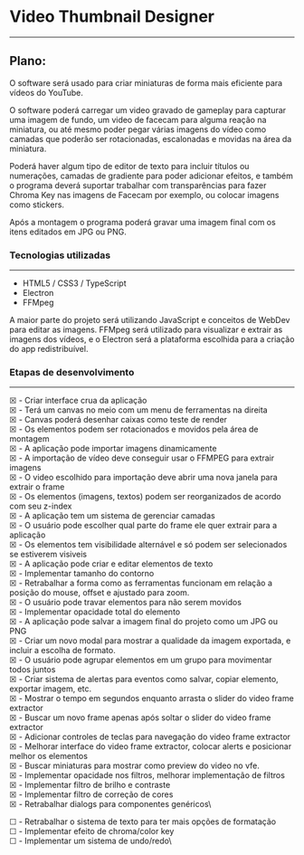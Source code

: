 # Video Thumbnail Designer
---

## Plano:
O software será usado para criar miniaturas de forma mais eficiente para vídeos do YouTube.

O software poderá carregar um video gravado de gameplay para capturar uma imagem de fundo, um video
de facecam para alguma reação na miniatura, ou até mesmo poder pegar várias imagens do vídeo como
camadas que poderão ser rotacionadas, escalonadas e movidas na área da miniatura.

Poderá haver algum tipo de editor de texto para incluir títulos ou numerações, camadas de gradiente
para poder adicionar efeitos, e também o programa deverá suportar trabalhar com transparências para
fazer Chroma Key nas imagens de Facecam por exemplo, ou colocar imagens como stickers.

Após a montagem o programa poderá gravar uma imagem final com os itens editados em JPG ou PNG.

### Tecnologias utilizadas
---
- HTML5 / CSS3 / TypeScript
- Electron
- FFMpeg

A maior parte do projeto será utilizando JavaScript e conceitos de WebDev para editar as imagens.
FFMpeg será utilizado para visualizar e extrair as imagens dos vídeos, e o Electron será a
plataforma escolhida para a criação do app redistribuível.

### Etapas de desenvolvimento
---

&#9746; - Criar interface crua da aplicação\
&#9746; - Terá um canvas no meio com um menu de ferramentas na direita\
&#9746; - Canvas poderá desenhar caixas como teste de render\
&#9746; - Os elementos podem ser rotacionados e movidos pela área de montagem\
&#9746; - A aplicação pode importar imagens dinamicamente\
&#9746; - A importação de vídeo deve conseguir usar o FFMPEG para extrair imagens\
&#9746; - O video  escolhido para importação deve abrir uma nova janela para extrair o frame\
&#9746; - Os elementos (imagens, textos) podem ser reorganizados de acordo com seu z-index\
&#9746; - A aplicação tem um sistema de gerenciar camadas\
&#9746; - O usuário pode escolher qual parte do frame ele quer extrair para a aplicação\
&#9746; - Os elementos tem visibilidade alternável e só podem ser selecionados se estiverem visiveis\
&#9746; - A aplicação pode criar e editar elementos de texto\
&#9746; - Implementar tamanho do contorno\
&#9746; - Retrabalhar a forma como as ferramentas funcionam em relação a posição do mouse, offset e ajustado para zoom.\
&#9746; - O usuário pode travar elementos para não serem movidos\
&#9746; - Implementar opacidade total do elemento\
&#9746; - A aplicação pode salvar a imagem final do projeto como um JPG ou PNG\
&#9746; - Criar um novo modal para mostrar a qualidade da imagem exportada, e incluir a escolha de formato.\
&#9746; - O usuário pode agrupar elementos em um grupo para movimentar todos juntos\
&#9746; - Criar sistema de alertas para eventos como salvar, copiar elemento, exportar imagem, etc.\
&#9746; - Mostrar o tempo em segundos enquanto arrasta o slider do video frame extractor\
&#9746; - Buscar um novo frame apenas após soltar o slider do video frame extractor\
&#9746; - Adicionar controles de teclas para navegação do video frame extractor\
&#9746; - Melhorar interface do video frame extractor, colocar alerts e posicionar melhor os elementos\
&#9746; - Buscar miniaturas para mostrar como preview do video no vfe.\
&#9746; - Implementar opacidade nos filtros, melhorar implementação de filtros\
&#9746; - Implementar filtro de brilho e contraste\
&#9746; - Implementar filtro de correção de cores\
&#9746; - Retrabalhar dialogs para componentes genéricos\

&#9744; - Retrabalhar o sistema de texto para ter mais opções de formatação\
&#9744; - Implementar efeito de chroma/color key\
&#9744; - Implementar um sistema de undo/redo\

